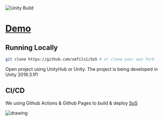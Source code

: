 ![Unity Build](https://github.com/smfils1/SoS/workflows/Unity%20Build/badge.svg)
# [Demo](https://smfils1.github.io/SoS/)

## Running Locally

```bash
git clone https://github.com/smfils1/SoS # or clone your own fork
```
Open project using UnityHub or Unity. The project is being developed in Unity 2019.3.1f1

## CI/CD

We using Github Actions & Github Pages to build & deploy [SoS](https://smfils1.github.io/SoS-Website/)

![drawing](https://i.imgur.com/6BNS8mS.png)

